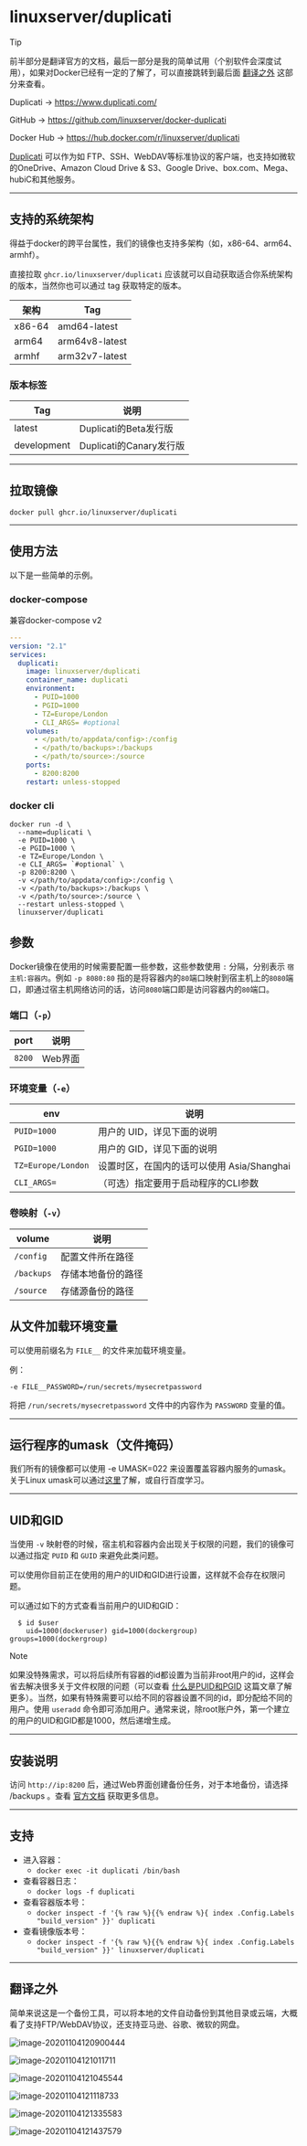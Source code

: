 # linuxserver/duplicati

> [!TIP]
>
> 前半部分是翻译官方的文档，最后一部分是我的简单试用（个别软件会深度试用），如果对Docker已经有一定的了解了，可以直接跳转到最后面 [翻译之外](#翻译之外) 这部分来查看。

Duplicati → https://www.duplicati.com/

GitHub → https://github.com/linuxserver/docker-duplicati

Docker Hub → https://hub.docker.com/r/linuxserver/duplicati

[Duplicati](https://www.duplicati.com/) 可以作为如 FTP、SSH、WebDAV等标准协议的客户端，也支持如微软的OneDrive、Amazon Cloud Drive & S3、Google Drive、box.com、Mega、hubiC和其他服务。

------

## 支持的系统架构

得益于docker的跨平台属性，我们的镜像也支持多架构（如，x86-64、arm64、armhf）。

直接拉取 `ghcr.io/linuxserver/duplicati` 应该就可以自动获取适合你系统架构的版本，当然你也可以通过 tag 获取特定的版本。

| 架构   | Tag            |
| ------ | -------------- |
| x86-64 | amd64-latest   |
| arm64  | arm64v8-latest |
| armhf  | arm32v7-latest |

### 版本标签

| Tag         | 说明                    |
| ----------- | ----------------------- |
| latest      | Duplicati的Beta发行版   |
| development | Duplicati的Canary发行版 |


------

## 拉取镜像

```shell
docker pull ghcr.io/linuxserver/duplicati
```

------

## 使用方法

以下是一些简单的示例。

### docker-compose

兼容docker-compose v2

```yaml
---
version: "2.1"
services:
  duplicati:
    image: linuxserver/duplicati
    container_name: duplicati
    environment:
      - PUID=1000
      - PGID=1000
      - TZ=Europe/London
      - CLI_ARGS= #optional
    volumes:
      - </path/to/appdata/config>:/config
      - </path/to/backups>:/backups
      - </path/to/source>:/source
    ports:
      - 8200:8200
    restart: unless-stopped
```

### docker cli

```shell
docker run -d \
  --name=duplicati \
  -e PUID=1000 \
  -e PGID=1000 \
  -e TZ=Europe/London \
  -e CLI_ARGS= `#optional` \
  -p 8200:8200 \
  -v </path/to/appdata/config>:/config \
  -v </path/to/backups>:/backups \
  -v </path/to/source>:/source \
  --restart unless-stopped \
  linuxserver/duplicati
```

## 参数

Docker镜像在使用的时候需要配置一些参数，这些参数使用 `:` 分隔，分别表示 `宿主机:容器内`。例如 `-p 8080:80` 指的是将容器内的`80`端口映射到宿主机上的`8080`端口，即通过宿主机网络访问的话，访问`8080`端口即是访问容器内的`80`端口。

### 端口（`-p`）

| port   | 说明    |
| ------ | ------- |
| `8200` | Web界面 |

### 环境变量（`-e`）

| env                | 说明                                       |
| ------------------ | ------------------------------------------ |
| `PUID=1000`        | 用户的 UID，详见下面的说明                 |
| `PGID=1000`        | 用户的 GID，详见下面的说明                 |
| `TZ=Europe/London` | 设置时区，在国内的话可以使用 Asia/Shanghai |
| `CLI_ARGS=`        | （可选）指定要用于启动程序的CLI参数        |

### 卷映射（`-v`）

| volume     | 说明               |
| ---------- | ------------------ |
| `/config`  | 配置文件所在路径   |
| `/backups` | 存储本地备份的路径 |
| `/source`  | 存储源备份的路径   |



## 从文件加载环境变量

可以使用前缀名为 `FILE__` 的文件来加载环境变量。

例：

```
-e FILE__PASSWORD=/run/secrets/mysecretpassword
```

将把 `/run/secrets/mysecretpassword` 文件中的内容作为 `PASSWORD` 变量的值。

------

## 运行程序的umask（文件掩码）

我们所有的镜像都可以使用 -e UMASK=022 来设置覆盖容器内服务的umask。关于Linux umask可以通过[这里](https://en.wikipedia.org/wiki/Umask)了解，或自行百度学习。

------

## UID和GID

当使用 `-v` 映射卷的时候，宿主机和容器内会出现关于权限的问题，我们的镜像可以通过指定 `PUID` 和 `GUID` 来避免此类问题。

可以使用你目前正在使用的用户的UID和GID进行设置，这样就不会存在权限问题。

可以通过如下的方式查看当前用户的UID和GID：

```shell
  $ id $user
    uid=1000(dockeruser) gid=1000(dockergroup) groups=1000(dockergroup)
```

> [!NOTE]
>
> 如果没特殊需求，可以将后续所有容器的id都设置为当前非root用户的id，这样会省去解决很多关于文件权限的问题（可以查看 [什么是PUID和PGID](general/understanding-puid-and-pgid.md) 这篇文章了解更多）。当然，如果有特殊需要可以给不同的容器设置不同的id，即分配给不同的用户。使用 `useradd` 命令即可添加用户。通常来说，除root账户外，第一个建立的用户的UID和GID都是1000，然后递增生成。

------

## 安装说明

访问 `http://ip:8200` 后，通过Web界面创建备份任务，对于本地备份，请选择 /backups 。查看 [官方文档](https://www.duplicati.com/) 获取更多信息。

------

## 支持

- 进入容器：
  - `docker exec -it duplicati /bin/bash`
- 查看容器日志：
  - `docker logs -f duplicati`
- 查看容器版本号：
  - `docker inspect -f '{% raw %}{{% endraw %}{ index .Config.Labels "build_version" }}' duplicati`
- 查看镜像版本号：
  - `docker inspect -f '{% raw %}{{% endraw %}{ index .Config.Labels "build_version" }}' linuxserver/duplicati`

------

## 翻译之外

简单来说这是一个备份工具，可以将本地的文件自动备份到其他目录或云端，大概看了支持FTP/WebDAV协议，还支持亚马逊、谷歌、微软的网盘。

![image-20201104120900444](https://pic.watercalmx.com/pic/image-20201104120900444.png)

![image-20201104121011711](https://pic.watercalmx.com/pic/image-20201104121011711.png)

![image-20201104121045544](https://pic.watercalmx.com/pic/image-20201104121045544.png)

![image-20201104121118733](https://pic.watercalmx.com/pic/image-20201104121118733.png)

![image-20201104121335583](https://pic.watercalmx.com/pic/image-20201104121335583.png)

![image-20201104121437579](https://pic.watercalmx.com/pic/image-20201104121437579.png)